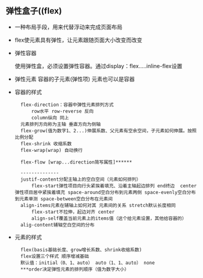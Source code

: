 ## 弹性盒子((flex)
- 一种布局手段，用来代替浮动来完成页面布局
- flex使元素具有弹性，让元素跟随页面大小改变而改变
- 弹性容器
    
    使用弹性盒，必须设置弹性容器。通过display：flex.....inline-flex设置

- 弹性元素 容器的子元素(弹性项)  元素也可以是容器

- 容器的样式 

        flex-direction：容器中弹性元素排列方式
            row水平 row-reverse 反向
            column纵向 同上 
        元素排列方向称为主轴 垂直方向为侧轴
        flex-grow(值为数字1、2...)伸展系数、父元素有空余空间，子元素如何伸展。按照比例分配
        flex-shrink 收缩系数
        flex-wrap(wrap) 自动换行

        flex-flow [wrap...direction简写属性]******

        --------------
        justif-content分配主轴上的空白空间（元素如何排列）
            flex-start弹性项目向行头紧挨着填充、沿着主轴起边排列 end终边  center弹性项目居中紧挨着填充 space-around空白分布到元素两侧 space-evenly空白分布到元素单测 space-between空白分布在元素间
        align-items元素在辅轴上如何对其 元素间的关系 stretch默认长度相同
            flex-start不拉伸，起边对齐 center
            align-self覆盖当前元素上的items值（这个给元素设置，其他给容器的）
        alig-content辅轴空白空间的分布
        
- 元素的样式

        flex(basis基础长度、grow增长系数、shrink收缩系数)
        flex设置三个样式 顺序增减基础
        默认值：initial（0、1、auto） auto（1、1、auto） none
        ***order决定弹性元素的排列顺序（值为数字大小）
